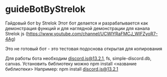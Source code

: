 # guideBotByStrelok
 Гайдовый бот by Strelok
 Этот бот делается и разрабатывается как демонстрация функций
 и для наглядной демонстрации для канала Strelok js (https://www.youtube.com/channel/UCWlYRaFMCJ_WlFZyoR7-4Ag)
 
 Это не готовый бот - это тестовая подоснова открытая для копирования

 Для работы бота необходим discord.js@13.2.1, fs, simple-discord.db, canvas.
 Установить библиотеку можно npm install <название библиотеки>
 Например: npm install discord.js@13.2.1
